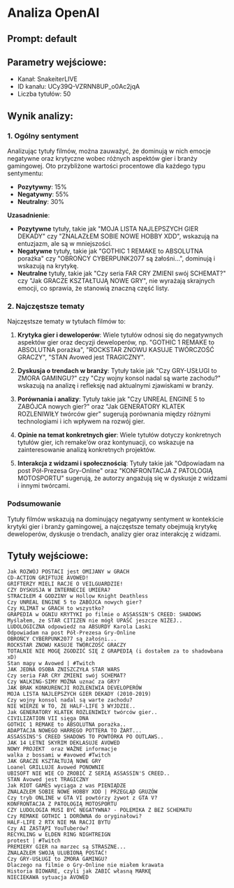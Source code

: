 # Analiza OpenAI
## Prompt: default
## Parametry wejściowe:
- Kanał: SnakeiterLIVE
- ID kanału: UCy39Q-VZRNN8UP_o0Ac2jqA
- Liczba tytułów: 50

## Wynik analizy:

### 1. Ogólny sentyment

Analizując tytuły filmów, można zauważyć, że dominują w nich emocje negatywne oraz krytyczne wobec różnych aspektów gier i branży gamingowej. Oto przybliżone wartości procentowe dla każdego typu sentymentu:

- **Pozytywny**: 15%
- **Negatywny**: 55%
- **Neutralny**: 30%

**Uzasadnienie**:
- **Pozytywne** tytuły, takie jak "MOJA LISTA NAJLEPSZYCH GIER DEKADY" czy "ZNALAZŁEM SOBIE NOWE HOBBY XDD", wskazują na entuzjazm, ale są w mniejszości.
- **Negatywne** tytuły, takie jak "GOTHIC 1 REMAKE to ABSOLUTNA porażka" czy "OBROŃCY CYBERPUNK2077 są żałośni...", dominują i wskazują na krytykę.
- **Neutralne** tytuły, takie jak "Czy seria FAR CRY ZMIENI swój SCHEMAT?" czy "Jak GRACZE KSZTAŁTUJĄ NOWE GRY", nie wyrażają skrajnych emocji, co sprawia, że stanowią znaczną część listy.

### 2. Najczęstsze tematy

Najczęstsze tematy w tytułach filmów to:

1. **Krytyka gier i deweloperów**: Wiele tytułów odnosi się do negatywnych aspektów gier oraz decyzji deweloperów, np. "GOTHIC 1 REMAKE to ABSOLUTNA porażka", "ROCKSTAR ZNOWU KASUJE TWÓRCZOŚĆ GRACZY", "STAN Avowed jest TRAGICZNY".
   
2. **Dyskusja o trendach w branży**: Tytuły takie jak "Czy GRY-USŁUGI to ZMORA GAMINGU?" czy "Czy wojny konsol nadal są warte zachodu?" wskazują na analizę i refleksję nad aktualnymi zjawiskami w branży.

3. **Porównania i analizy**: Tytuły takie jak "Czy UNREAL ENGINE 5 to ZABÓJCA nowych gier?" oraz "Jak GENERATORY KLATEK ROZLENIWIŁY twórców gier" sugerują porównania między różnymi technologiami i ich wpływem na rozwój gier.

4. **Opinie na temat konkretnych gier**: Wiele tytułów dotyczy konkretnych tytułów gier, ich remake’ów oraz kontynuacji, co wskazuje na zainteresowanie analizą konkretnych projektów.

5. **Interakcja z widzami i społecznością**: Tytuły takie jak "Odpowiadam na post Pół-Prezesa Gry-Online" oraz "KONFRONTACJA Z PATOLOGIĄ MOTOSPORTU" sugerują, że autorzy angażują się w dyskusje z widzami i innymi twórcami.

### Podsumowanie

Tytuły filmów wskazują na dominujący negatywny sentyment w kontekście krytyki gier i branży gamingowej, a najczęstsze tematy obejmują krytykę deweloperów, dyskusje o trendach, analizy gier oraz interakcję z widzami.

## Tytuły wejściowe:
```
Jak ROZWÓJ POSTACI jest OMIJANY w GRACH
CD-ACTION GRIFTUJE AVOWED!
GRIFTERZY MIELI RACJE O VEILGUARDZIE!
CZY DYSKUSJA W INTERNECIE UMIERA?
STRACIŁEM 4 GODZINY w Hollow Knight Deathless
Czy UNREAL ENGINE 5 to ZABÓJCA nowych gier?
Czy KLIMAT w GRACH to wszystko?
GRAPEDIA w OGNIU KRYTYKI po filmie o ASSASSIN'S CREED: SHADOWS
Myślałem, że STAR CITIZEN nie mógł UPAŚĆ jeszcze NIŻEJ..
LUDOLOGICZNA odpowiedź na ABSURDY Karola Laski
Odpowiadam na post Pół-Prezesa Gry-Online
OBROŃCY CYBERPUNK2077 są żałośni...
ROCKSTAR ZNOWU KASUJE TWÓRCZOŚĆ GRACZY
TOTALNIE NIE MOGĘ ZGODZIĆ SIĘ Z GRAPEDIĄ (i dostałem za to shadowbana xD)
Stan mapy w Avowed | #Twitch
JAK JEDNA OSOBA ZNISZCZYŁA STAR WARS
Czy seria FAR CRY ZMIENI swój SCHEMAT?
Czy WALKING-SIMY MOŻNA uznać za GRY?
JAK BRAK KONKURENCJI ROZLENIWIA DEVELOPERÓW
MOJA LISTA NAJLEPSZYCH GIER DEKADY (2010-2019)
Czy wojny konsol nadal są warte zachodu?
NIE WIERZE W TO, ŻE HALF-LIFE 3 WYJDZIE..
Jak GENERATORY KLATEK ROZLENIWIŁY twórców gier..
CIVILIZATION VII sięga DNA
GOTHIC 1 REMAKE to ABSOLUTNA porażka..
ADAPTACJA NOWEGO HARREGO POTTERA TO ŻART...
ASSASSINS'S CREED SHADOWS TO POWTÓRKA PO OUTLAWS..
JAK 14 LETNI SKYRIM DEKLASUJE AVOWED
NOWY PROJEKT  oraz WAŻNE informacje
walka z bossami w #avowed #Twitch
JAK GRACZE KSZTAŁTUJĄ NOWE GRY
Loanel GRILLUJE Avowed PONOWNIE
UBISOFT NIE WIE CO ZROBIĆ Z SERIĄ ASSASSIN'S CREED..
STAN Avowed jest TRAGICZNY
Jak RIOT GAMES wyciąga z was PIENIĄDZE
ZNALAZŁEM SOBIE NOWE HOBBY XDD | PRZEGLĄD GRUZÓW
Czy tryb ONLINE w GTA VI powtórzy żywot z GTA V?
KONFRONTACJA Z PATOLOGIĄ MOTOSPORTU
CZY LUDOLOGIA MUSI BYĆ NEGATYWNA? - POLEMIKA Z BEZ SCHEMATU
Czy REMAKE GOTHIC 1 DORÓWNA do oryginałowi?
HALF-LIFE 2 RTX NIE MA RACJI BYTU
Czy AI ZASTĄPI YouTuberów?
RECYKLING w ELDEN RING NIGHTREIGN
protest | #Twitch
PREMIERY GIER na marzec są STRASZNE...
ZNALAZŁEM SWOJĄ ULUBIONĄ POSTAĆ!
Czy GRY-USŁUGI to ZMORA GAMINGU?
Dlaczego na filmie o Gry-Online nie miałem krawata
Historia BIOWARE, czyli jak ZABIĆ własną MARKĘ
NIECIEKAWA sytuacja AVOWED
```
